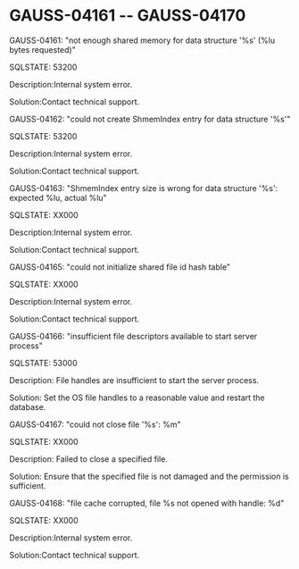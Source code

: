 # GAUSS-04161 -- GAUSS-04170<a name="EN-US_TOPIC_0302073313"></a>

GAUSS-04161: "not enough shared memory for data structure '%s' \(%lu bytes requested\)"

SQLSTATE: 53200

Description:Internal system error.

Solution:Contact technical support.

GAUSS-04162: "could not create ShmemIndex entry for data structure '%s'"

SQLSTATE: 53200

Description:Internal system error.

Solution:Contact technical support.

GAUSS-04163: "ShmemIndex entry size is wrong for data structure '%s': expected %lu, actual %lu"

SQLSTATE: XX000

Description:Internal system error.

Solution:Contact technical support.

GAUSS-04165: "could not initialize shared file id hash table"

SQLSTATE: XX000

Description:Internal system error.

Solution:Contact technical support.

GAUSS-04166: "insufficient file descriptors available to start server process"

SQLSTATE: 53000

Description: File handles are insufficient to start the server process.

Solution: Set the OS file handles to a reasonable value and restart the database.

GAUSS-04167: "could not close file '%s': %m"

SQLSTATE: XX000

Description: Failed to close a specified file.

Solution: Ensure that the specified file is not damaged and the permission is sufficient.

GAUSS-04168: "file cache corrupted, file %s not opened with handle: %d"

SQLSTATE: XX000

Description:Internal system error.

Solution:Contact technical support.


